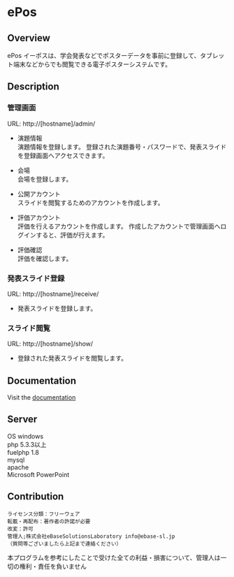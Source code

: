 # ePos

## Overview
ePos イーポスは、学会発表などでポスターデータを事前に登録して、タブレット端末などからでも閲覧できる電子ポスターシステムです。

## Description

### 管理画面
URL: http://[hostname]/admin/

* 演題情報  
演題情報を登録します。
登録された演題番号・パスワードで、発表スライドを登録画面へアクセスできます。

* 会場  
会場を登録します。

* 公開アカウント  
スライドを閲覧するためのアカウントを作成します。

* 評価アカウント  
評価を行えるアカウントを作成します。
作成したアカウントで管理画面へログインすると、評価が行えます。

* 評価確認  
評価を確認します。


### 発表スライド登録
URL: http://[hostname]/receive/

* 発表スライドを登録します。

### スライド閲覧
URL: http://[hostname]/show/

* 登録された発表スライドを閲覧します。


## Documentation

Visit the [documentation](docs/)

## Server
OS windows  
php 5.3.3以上  
fuelphp 1.8  
mysql  
apache  
Microsoft PowerPoint  

## Contribution
```
ライセンス分類：フリーウェア
転載・再配布：著作者の許諾が必要
改変：許可
管理人;株式会社eBaseSolutionsLaboratory info@ebase-sl.jp
（質問等ございましたら上記まで連絡ください）
```

本プログラムを参考にしたことで受けた全ての利益・損害について、管理人は一切の権利・責任を負いません